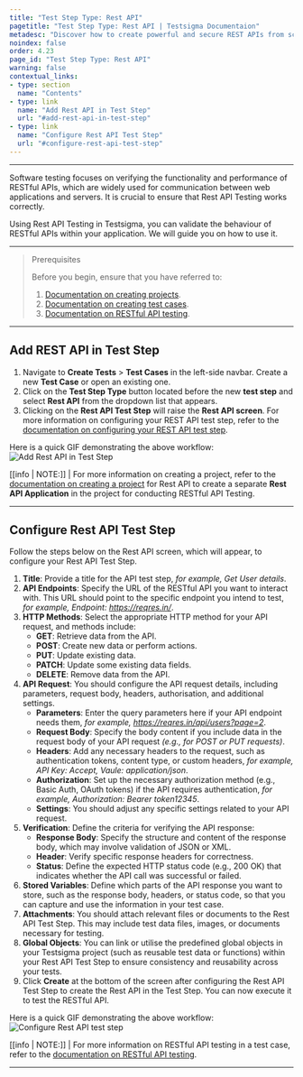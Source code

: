 ```yaml
---
title: "Test Step Type: Rest API"
pagetitle: "Test Step Type: Rest API | Testsigma Documentaion"
metadesc: "Discover how to create powerful and secure REST APIs from scratch in this comprehensive guide that covers best practices, authentication, and error handling."
noindex: false
order: 4.23
page_id: "Test Step Type: Rest API"
warning: false
contextual_links:
- type: section
  name: "Contents"
- type: link
  name: "Add Rest API in Test Step"
  url: "#add-rest-api-in-test-step"
- type: link
  name: "Configure Rest API Test Step"
  url: "#configure-rest-api-test-step" 
---
```


---

Software testing focuses on verifying the functionality and performance of RESTful APIs, which are widely used for communication between web applications and servers. It is crucial to ensure that Rest API Testing works correctly.

Using Rest API Testing in Testsigma, you can validate the behaviour of RESTful APIs within your application. We will guide you on how to use it.

---
> <p id="prerequisites">Prerequisites</p>
> 
> Before you begin, ensure that you have referred to:
> 1. [Documentation on creating projects](https://testsigma.com/docs/projects/overview/).
> 2. [Documentation on creating test cases](https://testsigma.com/docs/test-cases/manage/add-edit-delete/).
> 3. [Documentation on RESTful API testing](https://testsigma.com/docs/test-cases/create-steps-restapi/restful-api-overview/).

---

## **Add REST API in Test Step**

1. Navigate to **Create Tests** > **Test Cases** in the left-side navbar. Create a new **Test Case** or open an existing one.
2. Click on the **Test Step Type** button located before the new **test step** and select **Rest API** from the dropdown list that appears.
3. Clicking on the **Rest API Test Step** will raise the **Rest API screen**. For more information on configuring your REST API test step, refer to the [documentation on configuring your REST API test step](https://testsigma.com/docs/test-cases/step-types/rest-api/#configure-rest-api-test-step).

Here is a quick GIF demonstrating the above workflow: ![Add Rest API in Test Step](https://s3.amazonaws.com/static-docs.testsigma.com/new_images/projects/applications/addrestapi_teststep.gif)

[[info | NOTE:]]
| For more information on creating a project, refer to the [documentation on creating a project](https://testsigma.com/docs/projects/overview/#creating-a-project) for Rest API to create a separate **Rest API Application** in the project for conducting RESTful API Testing.

---

## **Configure Rest API Test Step**

Follow the steps below on the Rest API screen, which will appear, to configure your Rest API Test Step.

1. **Title**: Provide a title for the API test step, *for example, Get User details*.
2. **API Endpoints**: Specify the URL of the RESTful API you want to interact with. This URL should point to the specific endpoint you intend to test, *for example, Endpoint: https://reqres.in/*.
3. **HTTP Methods**: Select the appropriate HTTP method for your API request, and methods include:
    - **GET**: Retrieve data from the API.
    - **POST**: Create new data or perform actions.
    - **PUT**: Update existing data.
    - **PATCH**: Update some existing data fields.
    - **DELETE**: Remove data from the API.
4. **API Request**: You should configure the API request details, including parameters, request body, headers, authorisation, and additional settings.
    - **Parameters**: Enter the query parameters here if your API endpoint needs them, *for example, https://reqres.in/api/users?page=2*.
    - **Request Body**: Specify the body content if you include data in the request body of your API request *(e.g., for POST or PUT requests)*.
    - **Headers**: Add any necessary headers to the request, such as authentication tokens, content type, or custom headers, *for example, API Key: Accept, Vaule: application/json*.
    - **Authorization**: Set up the necessary authorization method (e.g., Basic Auth, OAuth tokens) if the API requires authentication, *for example, Authorization: Bearer token12345*.
    - **Settings**: You should adjust any specific settings related to your API request.
5. **Verification**: Define the criteria for verifying the API response:
    - **Response Body**: Specify the structure and content of the response body, which may involve validation of JSON or XML.
    - **Header**: Verify specific response headers for correctness.
    - **Status**: Define the expected HTTP status code (e.g., 200 OK) that indicates whether the API call was successful or failed.
6. **Stored Variables**: Define which parts of the API response you want to store, such as the response body, headers, or status code, so that you can capture and use the information in your test case.
7. **Attachments**: You should attach relevant files or documents to the Rest API Test Step. This may include test data files, images, or documents necessary for testing.
8. **Global Objects**: You can link or utilise the predefined global objects in your Testsigma project (such as reusable test data or functions) within your Rest API Test Step to ensure consistency and reusability across your tests.
9. Click **Create** at the bottom of the screen after configuring the Rest API Test Step to create the Rest API in the Test Step. You can now execute it to test the RESTful API.

Here is a quick GIF demonstrating the above workflow: ![Configure Rest API test step](https://s3.amazonaws.com/static-docs.testsigma.com/new_images/projects/applications/config_restapitst2.gif)

[[info | NOTE:]]
| For more information on RESTful API testing in a test case, refer to the [documentation on RESTful API testing](https://testsigma.com/docs/test-cases/create-steps-restapi/restful-api-overview/).

---

